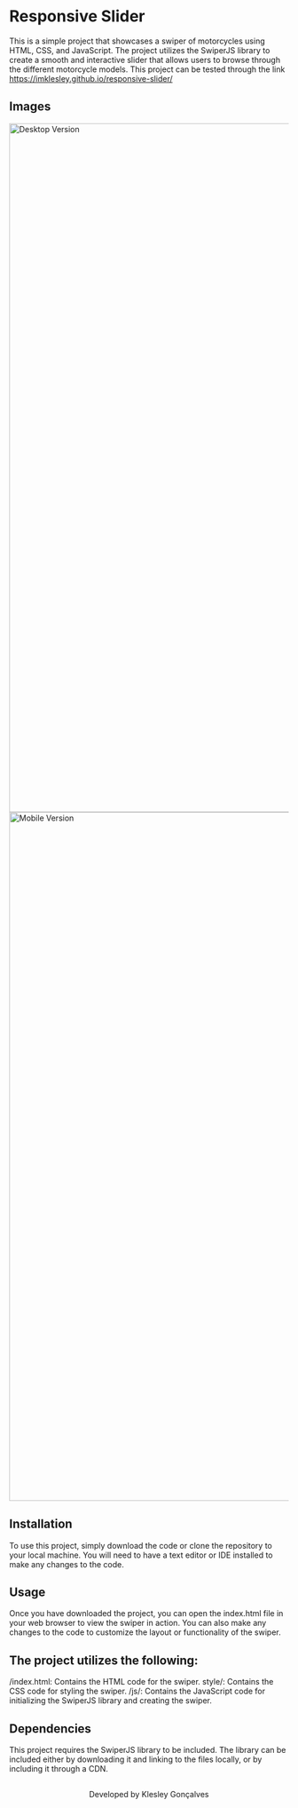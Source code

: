 # Responsive Slider

This is a simple project that showcases a swiper of motorcycles using HTML, CSS, and JavaScript. The project utilizes the SwiperJS library to create a smooth and interactive slider that allows users to browse through the different motorcycle models. This project can be tested through the link https://imklesley.github.io/responsive-slider/

## Images
<img width="1241" alt="Desktop Version" src="https://user-images.githubusercontent.com/26011999/223284587-ef16abe1-bd13-43b4-9a32-a66304f55c9e.png">
<img width="1241" alt="Mobile Version" src="https://user-images.githubusercontent.com/26011999/223284842-b4a03a65-6822-434a-a30b-d0697c2f312d.png">



## Installation
To use this project, simply download the code or clone the repository to your local machine. You will need to have a text editor or IDE installed to make any changes to the code.

## Usage
Once you have downloaded the project, you can open the index.html file in your web browser to view the swiper in action. You can also make any changes to the code to customize the layout or functionality of the swiper.

## The project utilizes the following:

/index.html: Contains the HTML code for the swiper.
style/: Contains the CSS code for styling the swiper.
/js/: Contains the JavaScript code for initializing the SwiperJS library and creating the swiper.

## Dependencies
This project requires the SwiperJS library to be included. The library can be included either by downloading it and linking to the files locally, or by including it through a CDN.

##

<p align="center">Developed by <span color="#007DFF" >Klesley Gonçalves</span></p>
